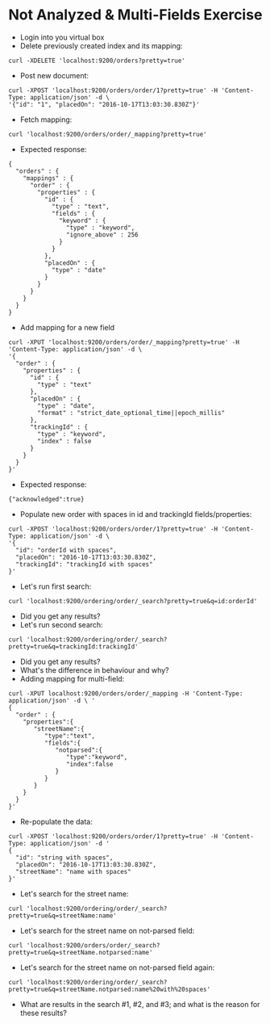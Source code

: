 # Not Analyzed & Multi-Fields Exercise #

* Login into you virtual box
* Delete previously created index and its mapping:
```
curl -XDELETE 'localhost:9200/orders?pretty=true'
```
* Post new document:
```
curl -XPOST 'localhost:9200/orders/order/1?pretty=true' -H 'Content-Type: application/json' -d \
'{"id": "1", "placedOn": "2016-10-17T13:03:30.830Z"}'
```
* Fetch mapping:
```
curl 'localhost:9200/orders/order/_mapping?pretty=true'
```
* Expected response:
```
{
  "orders" : {
    "mappings" : {
      "order" : {
        "properties" : {
          "id" : {
            "type" : "text",
            "fields" : {
              "keyword" : {
                "type" : "keyword",
                "ignore_above" : 256
              }
            }
          },
          "placedOn" : {
            "type" : "date"
          }
        }
      }
    }
  }
}
```
* Add mapping for a new field
```
curl -XPUT 'localhost:9200/orders/order/_mapping?pretty=true' -H 'Content-Type: application/json' -d \
'{
  "order" : {
    "properties" : {
      "id" : {
        "type" : "text"
      },
      "placedOn" : {
        "type" : "date",
        "format" : "strict_date_optional_time||epoch_millis"
      },
      "trackingId" : {
        "type" : "keyword",
        "index" : false
      }
    }
  }
}'
```
* Expected response:
```
{"acknowledged":true}
```
* Populate new order with spaces in id and trackingId fields/properties:  
```
curl -XPOST 'localhost:9200/orders/order/1?pretty=true' -H 'Content-Type: application/json' -d \
'{
  "id": "orderId with spaces", 
  "placedOn": "2016-10-17T13:03:30.830Z",
  "trackingId": "trackingId with spaces"
}'
```  
* Let's run first search:
```
curl 'localhost:9200/ordering/order/_search?pretty=true&q=id:orderId'
```
* Did you get any results?
* Let's run second search:
```
curl 'localhost:9200/ordering/order/_search?pretty=true&q=trackingId:trackingId'
```
* Did you get any results?  
* What's the difference in behaviour and why?  
* Adding mapping for multi-field:
```
curl -XPUT localhost:9200/orders/order/_mapping -H 'Content-Type: application/json' -d \ '
{
  "order" : {
    "properties":{  
       "streetName":{  
          "type":"text",
          "fields":{  
             "notparsed":{  
                "type":"keyword",
                "index":false
             }
          }
       }
    }
  }
}'
```
* Re-populate the data:
```
curl -XPOST 'localhost:9200/orders/order/1?pretty=true' -H 'Content-Type: application/json' -d '
{
  "id": "string with spaces", 
  "placedOn": "2016-10-17T13:03:30.830Z",
  "streetName": "name with spaces"
}'
```
* Let's search for the street name:
```
curl 'localhost:9200/ordering/order/_search?pretty=true&q=streetName:name'
```
* Let's search for the street name on not-parsed field:
```
curl 'localhost:9200/orders/order/_search?pretty=true&q=streetName.notparsed:name'
```
* Let's search for the street name on not-parsed field again:
```
curl 'localhost:9200/ordering/order/_search?pretty=true&q=streetName.notparsed:name%20with%20spaces'
```
* What are results in the search #1, #2, and #3; and what is the reason for these results?
